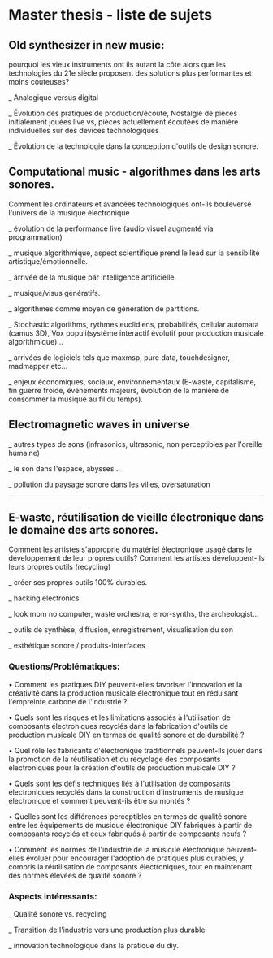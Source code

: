 # Master thesis - liste de sujets

## Old synthesizer in new music:
pourquoi les vieux instruments ont ils autant la côte alors que les technologies du 21e siècle proposent des solutions plus performantes et moins couteuses?

_ Analogique versus digital

_ Évolution des pratiques de production/écoute, Nostalgie de pièces initialement jouées live vs, pièces actuellement écoutées de manière individuelles sur des devices technologiques

_ Évolution de la technologie dans la conception d'outils de design sonore.

## Computational music - algorithmes dans les arts sonores.
Comment les ordinateurs et avancées technologiques ont-ils bouleversé l'univers de la musique électronique

_ évolution de la performance live (audio visuel augmenté via programmation)

_ musique algorithmique, aspect scientifique prend le lead sur la sensibilité artistique/émotionnelle.

_ arrivée de la musique par intelligence artificielle.

_ musique/visus génératifs.

_ algorithmes comme moyen de génération de partitions.

_ Stochastic algorithms, rythmes euclidiens, probabilités, cellular automata (camus 3D), Vox populi(système interactif évolutif pour production musicale algorithmique)…

_ arrivées de logiciels tels que maxmsp, pure data, touchdesigner, madmapper etc…

_ enjeux économiques, sociaux, environnementaux (E-waste, capitalisme, fin guerre froide, événements majeurs, évolution de la manière de consommer la musique au fil du temps).

## Electromagnetic waves in universe

_ autres types de sons (infrasonics, ultrasonic, non perceptibles par l'oreille humaine)

_ le son dans l'espace, abysses…

_ pollution du paysage sonore dans les villes, oversaturation


___________________________________________________________________________________


## E-waste, réutilisation de vieille électronique dans le domaine des arts sonores.
Comment les artistes s'approprie du matériel électronique usagé dans le développement de leur propres outils?
Comment les artistes développent-ils leurs propres outils (recycling)

_ créer ses propres outils 100% durables.

_ hacking electronics

_ look mom no computer, waste orchestra, error-synths, the archeologist…

_ outils de synthèse, diffusion, enregistrement, visualisation du son

_ esthétique sonore / produits-interfaces

### Questions/Problématiques:

• Comment les pratiques DIY peuvent-elles favoriser l'innovation et la créativité dans la production musicale électronique tout en réduisant l'empreinte carbone de l'industrie ?

• Quels sont les risques et les limitations associés à l'utilisation de composants électroniques recyclés dans la fabrication d'outils de production musicale DIY en termes de qualité sonore et de durabilité ?

• Quel rôle les fabricants d'électronique traditionnels peuvent-ils jouer dans la promotion de la réutilisation et du recyclage des composants électroniques pour la création d'outils de production musicale DIY ?

• Quels sont les défis techniques liés à l'utilisation de composants électroniques recyclés dans la construction d'instruments de musique électronique et comment peuvent-ils être surmontés ?

• Quelles sont les différences perceptibles en termes de qualité sonore entre les équipements de musique électronique DIY fabriqués à partir de composants recyclés et ceux fabriqués à partir de composants neufs ?

• Comment les normes de l'industrie de la musique électronique peuvent-elles évoluer pour encourager l'adoption de pratiques plus durables, y compris la réutilisation de composants électroniques, tout en maintenant des normes élevées de qualité sonore ?

### Aspects intéressants:

_ Qualité sonore vs. recycling

_ Transition de l'industrie vers une production plus durable

_ innovation technologique dans la pratique du diy.